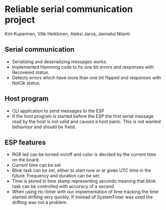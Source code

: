 # Reliable serial communication project
Kim Kuparinen, Ville Heikkinen, Aleksi Jarva, Jannatul Nilanti

## Serial communication
- Serializing and deserializing messages works.
- Implemented Hamming code to fix one bit errors and responses with Recovered status.
- Detects errors which have more than one bit flipped and responses with NotOk status.

## Host program
- CLI application to send messages to the ESP
- If the host program is started before the ESP the first serial message read by the host is not valid and causes a host panic. This is not wanted behaviour and should be fixed.

## ESP features
- RGB led can be turned on/off and color is decided by the current time on the board.
- Current time can be set
- Blink task can be set, either to start now or at given UTC time in the future. Frequency and duration can be set.
- Time is stored in time stamp representing seconds meaning that blink task can be controlled with accuracy of a second.
- When using rtc-timer with our implementation of time tracking the time started drifting very quickly. If instead of SystemTimer was used the drifting was not a problem. 
